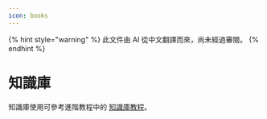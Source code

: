 ```yaml
---
icon: books
---
```


{% hint style="warning" %}
此文件由 AI 從中文翻譯而來，尚未經過審閱。
{% endhint %}

# 知識庫

知識庫使用可參考進階教程中的 [知識庫教程](../../knowledge-base/knowledge-base.md)。